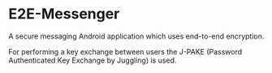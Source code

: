 # E2E-Messenger
A secure messaging Android application which uses end-to-end encryption. 

For performing a key exchange between users the J-PAKE (Password Authenticated Key Exchange by Juggling) is used.
